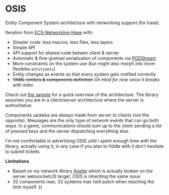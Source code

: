 OSIS
====

Entity Component System architecture with networking support (for haxe).

Iteration from [ECS-Networking-Haxe](https://github.com/Dvergar/ECS-Networking-Haxe) with:

 * Simpler code: less macros, less files, less layers
 * Simple API
 * API support for shared code betwen client & server
 * Automatic & fine-grained serialization of components via [PODStream](https://github.com/Dvergar/PODStream)
 * More constraints on the system use (but might also morph into more flexibles `entitySets`)
 * Entity changes as events so that every system gets notified correctly
 * ~~YAML entities & components definition~~ _On Hold for now since it breaks with neko._
 
Check out [the sample](https://github.com/Dvergar/OSIS/tree/master/sample-openfl) for a quick overview of the architecture. The library assumes you are in a client/server architecture where the server is authoritative.
 
Components updates are always made from server to clients (not the opposite). Messages are the only type of network events that can go both ways. In a game, communications should sum up to the client sending a list of pressed keys and the server dispatching everything else.
 
I'm not comfortable in advertising OSIS until i spent enough time with the library, actually using it; in any case if you plan to fiddle with it don't hesitate to submit tickets.

**Limitations**

* Based on my network library [Anette](https://github.com/Dvergar/Anette) which is actually broken on the server websocket/JS target, OSIS is inheriting the same issue
* 32 components max, 32 systems max (will patch when reaching the limit myself :))
